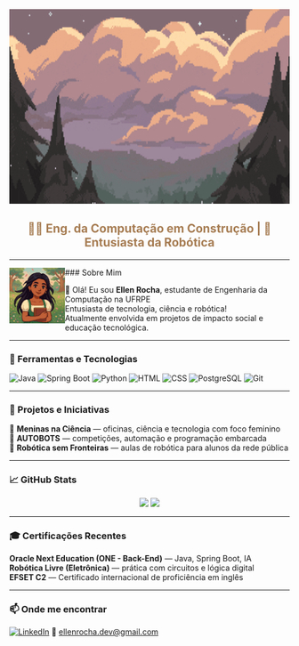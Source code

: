 <div align="center">
  <!-- Banner com tons Stardew Valley: verde musgo → azul claro -->
  <img src="https://github.com/EllenRocha1/EllenRocha1/blob/main/assets/banner-pixel.gif" width="100%" height="350px" alt="Pixel Gif ">

  <h2 style="color:#a67c52">🧑‍💻 Eng. da Computação em Construção | 🌻 Entusiasta da Robótica</h2>
</div>

---
<img src="https://github.com/EllenRocha1/EllenRocha1/blob/main/assets/pixel-ellen.png" align="left" width="100px" alt="Pixel Avatar">
### Sobre Mim

🌟 Olá! Eu sou **Ellen Rocha**, estudante de Engenharia da Computação na UFRPE  
Entusiasta de tecnologia, ciência e robótica!  
Atualmente envolvida em projetos de impacto social e educação tecnológica.

---
### 🧰 Ferramentas e Tecnologias

![Java](https://img.shields.io/badge/Java-ED8B00?style=for-the-badge&logo=java&logoColor=white)
![Spring Boot](https://img.shields.io/badge/Spring_Boot-6DB33F?style=for-the-badge&logo=springboot&logoColor=white)
![Python](https://img.shields.io/badge/Python-3776AB?style=for-the-badge&logo=python&logoColor=white)
![HTML](https://img.shields.io/badge/HTML5-E44D26?style=for-the-badge&logo=html5&logoColor=white)
![CSS](https://img.shields.io/badge/CSS3-1572B6?style=for-the-badge&logo=css3&logoColor=white)
![PostgreSQL](https://img.shields.io/badge/PostgreSQL-336791?style=for-the-badge&logo=postgresql&logoColor=white)
![Git](https://img.shields.io/badge/Git-F05032?style=for-the-badge&logo=git&logoColor=white)

---
### 🎯 Projetos e Iniciativas

🌟 **Meninas na Ciência** — oficinas, ciência e tecnologia com foco feminino  
🤖 **AUTOBOTS** — competições, automação e programação embarcada  
🚀 **Robótica sem Fronteiras** — aulas de robótica para alunos da rede pública

---

### 📈 GitHub Stats

<div align="center">
  <img height="170em" src="https://github-readme-stats.vercel.app/api?username=EllenRocha1&show_icons=true&theme=gruvbox&hide=prs" />
  <img height="170em" src="https://github-readme-stats.vercel.app/api/top-langs/?username=EllenRocha1&layout=compact&theme=gruvbox" />
</div>

---

### 🎓 Certificações Recentes

**Oracle Next Education (ONE - Back-End)** — Java, Spring Boot, IA  
**Robótica Livre (Eletrônica)** — prática com circuitos e lógica digital  
**EFSET C2** — Certificado internacional de proficiência em inglês

---

### 📫 Onde me encontrar

[![LinkedIn](https://img.shields.io/badge/-LinkedIn-blue?style=flat-square&logo=linkedin)](www.linkedin.com/in/ellen-rocha-dev)
📧 ellenrocha.dev@gmail.com  
